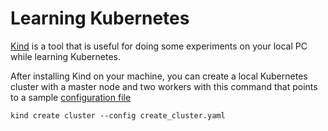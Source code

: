 # Learning Kubernetes

[Kind](https://kind.sigs.k8s.io/) is a tool that is useful for doing some experiments on your local PC while learning Kubernetes.

After installing Kind on your machine, you can create a local Kubernetes cluster with a master node and two workers with 
this command that points to a sample [configuration file](kind/create_cluster.yaml)
```shell
kind create cluster --config create_cluster.yaml
```

